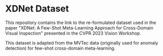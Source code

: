 # XDNet Dataset

This repository contains the link to the re-formulated dataset used in the paper "XDNet: A Few-Shot Meta-Learning Approach for Cross-Domain Visual Inspection" presented in the CVPR 2023 Vision Workshop.

This dataset is adapted from the MVTec data (originally used for anomaly detection) for few-shot cross-domain meta-learning.
